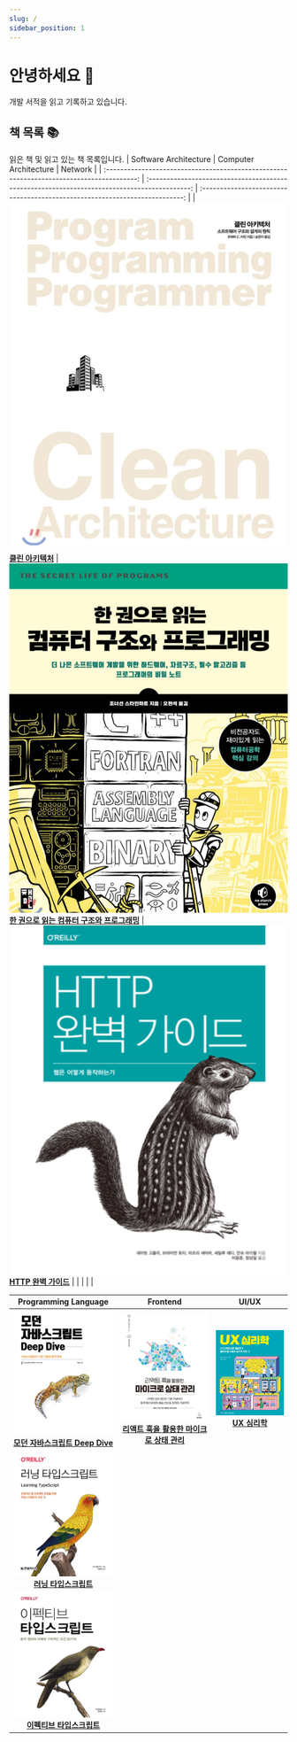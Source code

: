 ```yaml
---
slug: /
sidebar_position: 1
---
```


# 안녕하세요 👋

개발 서적을 읽고 기록하고 있습니다.

## 책 목록 📚

읽은 책 및 읽고 있는 책 목록입니다.
| Software Architecture | Computer Architecture | Network |
| :---------------------------------------------------------------------------------------: | :------------------------------------------------------------------------------------------: | :-------------------------------------------------------------------------: |
| ![클린 아키텍처](./images/클린-아키텍처.png) **[클린 아키텍처](/category/클린-아키텍처)** | ![한 권으로 읽는 컴퓨터 구조와 프로그래밍](./images/한-권으로-읽는-컴퓨터-구조와-프로그래밍.png) **[한 권으로 읽는 컴퓨터 구조와 프로그래밍](/category/한-권으로-읽는-컴퓨터-구조와-프로그래밍)** | ![http-완벽-가이드](./images/http-완벽-가이드.png) **[HTTP 완벽 가이드](/category/http-완벽-가이드)** |
| | | |

|                                                               Programming Language                                                                |                                                                                         Frontend                                                                                          |                                   UI/UX                                   |
| :-----------------------------------------------------------------------------------------------------------------------------------------------: | :---------------------------------------------------------------------------------------------------------------------------------------------------------------------------------------: | :-----------------------------------------------------------------------: |
| ![모던 자바스크립트 Deep Dive](./images/모던-자바스크립트-deep-dive.png) **[모던 자바스크립트 Deep Dive](/category/모던-자바스크립트-deep-dive)** | ![리액트 훅을 활용한 마이크로 상태 관리](./images/리액트-훅을-활용한-마이크로-상태-관리.png) **[리액트 훅을 활용한 마이크로 상태 관리](/category/리액트-훅을-활용한-마이크로-상태-관리)** | ![UX 심리학](./images/ux-심리학.png) **[UX 심리학](/category/ux-심리학)** |
|                     ![러닝 타입스크립트](./images/러닝-타입스크립트.png) **[러닝 타입스크립트](/category/러닝-타입스크립트)**                     |                                                                                                                                                                                           |                                                                           |
|             ![이펙티브 타입스크립트](./images/이펙티브-타입스크립트.png) **[이펙티브 타입스크립트](/category/이펙티브-타입스크립트)**             |                                                                                                                                                                                           |                                                                           |

